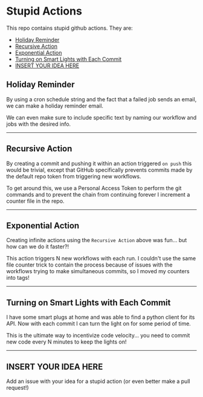 # Stupid Actions

This repo contains stupid github actions. They are:

  - [Holiday Reminder](#holiday-reminder)
  - [Recursive Action](#recursive-action)
  - [Exponential Action](#exponential-action)
  - [Turning on Smart Lights with Each Commit](#turning-on-smart-lights-with-each-commit)
  - [INSERT YOUR IDEA HERE](#insert-your-idea-here)


## Holiday Reminder

By using a cron schedule string and the fact that a failed job sends an email, we can make a holiday reminder email.

We can even make sure to include specific text by naming our workflow and jobs with the desired info.

---

## Recursive Action

By creating a commit and pushing it within an action triggered `on push` this would be trivial, except that GitHub specifically prevents commits made by the default repo token from triggering new workflows.

To get around this, we use a Personal Access Token to perform the git commands and to prevent the chain from continuing forever I increment a counter file in the repo.

---

## Exponential Action

Creating infinite actions using the `Recursive Action` above was fun... but how can we do it faster?!

This action triggers N new workflows with each run. I couldn't use the same file counter trick to contain the process because of issues with the workflows trying to make simultaneous commits, so I moved my counters into tags!

---

## Turning on Smart Lights with Each Commit

I have some smart plugs at home and was able to find a python client for its API. Now with each commit I can turn the light on for some period of time.

This is the ultimate way to incentivize code velocity... you need to commit new code every N minutes to keep the lights on!

---

## INSERT YOUR IDEA HERE

Add an issue with your idea for a stupid action (or even better make a pull request!)
